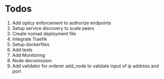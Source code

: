 # Todos

1. Add oplicy enforcement to authorize endpoints
2. Setup service discovery to scale peers
3. Create nomad deployment file
4. Integrate Traefik
5. Setup dockerfiles
6. Add tests
7. Add Monitoring
8. Node decomission
9. Add validator for orderer add_node to validate input of ip address and port